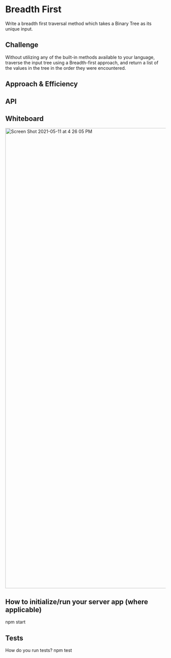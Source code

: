 
# Breadth First
Write a breadth first traversal method which takes a Binary Tree as its unique input. 

## Challenge
Without utilizing any of the built-in methods available to your language, traverse the input tree using a Breadth-first approach, and return a list of the values in the tree in the order they were encountered.

## Approach & Efficiency
<!-- What approach did you take? Why? What is the Big O space/time for this approach? -->

## API
<!-- Description of each method publicly available to your Stack and Queue-->

## Whiteboard
<img width="1446" alt="Screen Shot 2021-05-11 at 4 26 05 PM" src="https://user-images.githubusercontent.com/66962689/117887357-2fa29000-b276-11eb-8d91-94dbd24a63e4.png">

## How to initialize/run your server app (where applicable)
npm start

## Tests
How do you run tests? npm test
